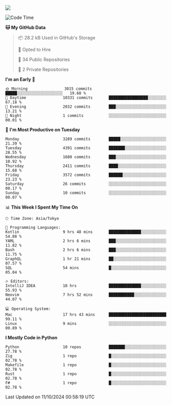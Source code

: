 ![](https://komarev.com/ghpvc/?username=kitagawa-hr)

<!--START_SECTION:waka-->
![Code Time](http://img.shields.io/badge/Code%20Time-1%2C110%20hrs%2012%20mins-blue)

**🐱 My GitHub Data** 

> 📦 28.2 kB Used in GitHub's Storage 
 > 
> 💼 Opted to Hire
 > 
> 📜 34 Public Repositories 
 > 
> 🔑 2 Private Repositories 
 > 
**I'm an Early 🐤** 

```text
🌞 Morning                3015 commits        █████░░░░░░░░░░░░░░░░░░░░   19.60 % 
🌆 Daytime                10331 commits       █████████████████░░░░░░░░   67.18 % 
🌃 Evening                2032 commits        ███░░░░░░░░░░░░░░░░░░░░░░   13.21 % 
🌙 Night                  1 commits           ░░░░░░░░░░░░░░░░░░░░░░░░░   00.01 % 
```
📅 **I'm Most Productive on Tuesday** 

```text
Monday                   3289 commits        █████░░░░░░░░░░░░░░░░░░░░   21.39 % 
Tuesday                  4391 commits        ███████░░░░░░░░░░░░░░░░░░   28.55 % 
Wednesday                1680 commits        ███░░░░░░░░░░░░░░░░░░░░░░   10.92 % 
Thursday                 2411 commits        ████░░░░░░░░░░░░░░░░░░░░░   15.68 % 
Friday                   3572 commits        ██████░░░░░░░░░░░░░░░░░░░   23.23 % 
Saturday                 26 commits          ░░░░░░░░░░░░░░░░░░░░░░░░░   00.17 % 
Sunday                   10 commits          ░░░░░░░░░░░░░░░░░░░░░░░░░   00.07 % 
```


📊 **This Week I Spent My Time On** 

```text
🕑︎ Time Zone: Asia/Tokyo

💬 Programming Languages: 
Kotlin                   9 hrs 48 mins       ██████████████░░░░░░░░░░░   54.88 % 
YAML                     2 hrs 6 mins        ███░░░░░░░░░░░░░░░░░░░░░░   11.82 % 
Bash                     2 hrs 6 mins        ███░░░░░░░░░░░░░░░░░░░░░░   11.75 % 
GraphQL                  1 hr 21 mins        ██░░░░░░░░░░░░░░░░░░░░░░░   07.57 % 
SQL                      54 mins             █░░░░░░░░░░░░░░░░░░░░░░░░   05.04 % 

🔥 Editors: 
IntelliJ IDEA            10 hrs              ██████████████░░░░░░░░░░░   55.93 % 
Neovim                   7 hrs 52 mins       ███████████░░░░░░░░░░░░░░   44.07 % 

💻 Operating System: 
Mac                      17 hrs 43 mins      █████████████████████████   99.11 % 
Linux                    9 mins              ░░░░░░░░░░░░░░░░░░░░░░░░░   00.89 % 
```

**I Mostly Code in Python** 

```text
Python                   10 repos            ███████░░░░░░░░░░░░░░░░░░   27.78 % 
Zig                      1 repo              █░░░░░░░░░░░░░░░░░░░░░░░░   02.78 % 
Makefile                 1 repo              █░░░░░░░░░░░░░░░░░░░░░░░░   02.78 % 
Rust                     1 repo              █░░░░░░░░░░░░░░░░░░░░░░░░   02.78 % 
F#                       1 repo              █░░░░░░░░░░░░░░░░░░░░░░░░   02.78 % 
```




 Last Updated on 11/10/2024 00:58:19 UTC
<!--END_SECTION:waka-->
